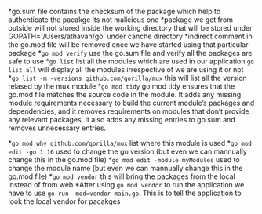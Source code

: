 *go.sum file contains the checksum of the package which help to authenticate the pacakge its not malicious one
*package we get from outside will not stored inside the working directory that will be stored under GOPATH='/Users/athavan/go' under canche directory
*indirect comment in the go.mod file will be removed once we have started using that particular package
*`go mod verify` use the go.sum file and verify all the packages are safe to use
*`go list` list all the modules which are used in our application `go list all` will display all the modules irrespective of we are using it or not
*`go list -m -versions github.com/gorilla/mux` this will list all the version relased by the mux module
*`go mod tidy` go mod tidy ensures that the go.mod file matches the source code in the module. It adds any missing module requirements necessary to build the current module’s packages and dependencies, and it removes requirements on modules that don’t provide any relevant packages. It also adds any missing entries to go.sum and removes unnecessary entries.

*`go mod why github.com/gorilla/mux` list where this module is used
*`go mod edit -go 1.16` used to change the go version (but even we can mannually change this in the go.mod file)
*`go mod edit -module myModules` used to change the module name (but even we can mannually change this in the go.mod file)
*`go mod vendor` this will bring the packages from the local instead of from web
*After using `go mod vendor` to run the application we have to use `go run -mod=vendor main.go`. This is to tell the application to look the local vendor for pacakges